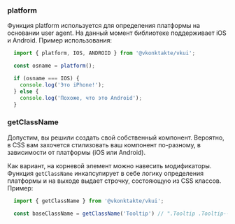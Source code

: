### platform
Функция platform используется для определения платформы на основании user agent. На данный момент библиотеке поддерживает
iOS и Android. Пример использования:

```js static
  import { platform, IOS, ANDROID } from '@vkonktakte/vkui';

  const osname = platform();

  if (osname === IOS) {
    console.log('Это iPhone!');
  } else {
    console.log('Похоже, что это Android');
  }
```

### getClassName
Допустим, вы решили создать свой собственный компонент. Вероятно, в CSS вам захочется стилизовать ваш компонент
по-разному, в зависимости от платформы (iOS или Android).

Как вариант, на корневой элемент можно навесить модификаторы. Функция `getClassName` инкапсулирует в себе логику
определения платформы и на выходе выдает строчку, состояющую из CSS классов. Пример:

```js static
  import { getClassName } from '@vkonktakte/vkui';

  const baseClassName = getClassName('Tooltip') // ".Tooltip .Tooltip--ios"
```
